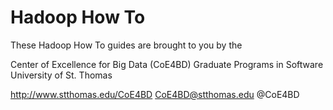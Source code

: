 Hadoop How To
===========

These Hadoop How To guides are brought to you by the

Center of Excellence for Big Data (CoE4BD)
Graduate Programs in Software
University of St. Thomas

http://www.stthomas.edu/CoE4BD
CoE4BD@stthomas.edu
@CoE4BD

